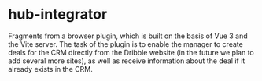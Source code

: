 # hub-integrator
Fragments from a browser plugin, which is built on the basis of Vue 3 and the Vite server. The task of the plugin is to enable the manager to create deals for the CRM directly from the Dribble website (in the future we plan to add several more sites), as well as receive information about the deal if it already exists in the CRM.
